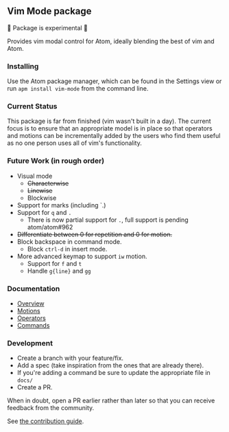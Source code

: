 ## Vim Mode package

:rotating_light: Package is experimental :rotating_light:

Provides vim modal control for Atom, ideally blending the best of vim
and Atom.

### Installing

Use the Atom package manager, which can be found in the Settings view or
run `apm install vim-mode` from the command line.

### Current Status

This package is far from finished (vim wasn't built in a day). The
current focus is to ensure that an appropriate model is in place so that
operators and motions can be incrementally added by the users who find
them useful as no one person uses all of vim's functionality.

### Future Work (in rough order)

* Visual mode
  * ~~Characterwise~~
  * ~~Linewise~~
  * Blockwise
* Support for marks (including \`.)
* Support for `q` and `.`
  * There is now partial support for `.`, full support is pending atom/atom#962
* ~~Differentiate between 0 for repetition and 0 for motion.~~
* Block backspace in command mode.
  * Block `ctrl-d` in insert mode.
* More advanced keymap to support `iw` motion.
  * Support for `f` and `t`
  * Handle `g{line}` and `gg`

### Documentation

* [Overview](https://github.com/atom/vim-mode/blob/master/docs/overview.md)
* [Motions](https://github.com/atom/vim-mode/blob/master/docs/motions.md)
* [Operators](https://github.com/atom/vim-mode/blob/master/docs/operators.md)
* [Commands](https://github.com/atom/vim-mode/blob/master/docs/commands.md)

### Development

* Create a branch with your feature/fix.
* Add a spec (take inspiration from the ones that are already there).
* If you're adding a command be sure to update the appropriate file in
  `docs/`
* Create a PR.

When in doubt, open a PR earlier rather than later so that you can
receive feedback from the community.

See [the contribution guide](https://github.com/atom/vim-mode/blob/master/CONTRIBUTING.md).
